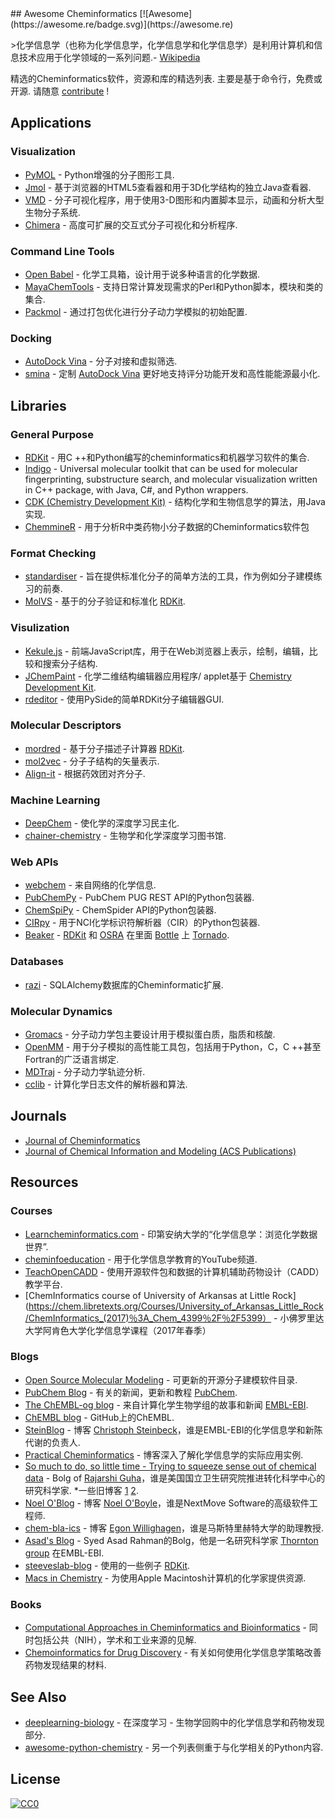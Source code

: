 <div class="github-widget" data-repo="hsiaoyi0504/awesome-cheminformatics"></div>
<script async src="https://pagead2.googlesyndication.com/pagead/js/adsbygoogle.js"></script><ins class="adsbygoogle" style="display:block" data-ad-client="ca-pub-6890694312814945" data-ad-slot="5473692530" data-ad-format="auto"  data-full-width-responsive="true"></ins><script>(adsbygoogle = window.adsbygoogle || []).push({});</script>
## Awesome Cheminformatics [![Awesome](https://awesome.re/badge.svg)](https://awesome.re)

&gt;化学信息学（也称为化学信息学，化学信息学和化学信息学）是利用计算机和信息技术应用于化学领域的一系列问题.- [Wikipedia](https://en.wikipedia.org/wiki/Cheminformatics)

 精选的Cheminformatics软件，资源和库的精选列表.  主要是基于命令行，免费或开源.  请随意 [contribute](https://github.com/hsiaoyi0504/awesome-cheminformatics/blob/master/CONTRIBUTING.md) !



## Applications

<a id="app-visualization"></a>
### Visualization

* [PyMOL](https://sourceforge.net/projects/pymol/) -  Python增强的分子图形工具.
* [Jmol](http://jmol.sourceforge.net/) - 基于浏览器的HTML5查看器和用于3D化学结构的独立Java查看器.
* [VMD](http://www.ks.uiuc.edu/Research/vmd/) - 分子可视化程序，用于使用3-D图形和内置脚本显示，动画和分析大型生物分子系统.
* [Chimera](https://www.cgl.ucsf.edu/chimera/) - 高度可扩展的交互式分子可视化和分析程序.

<a id="app-cmd"></a>
### Command Line Tools

* [Open Babel](http://openbabel.org/wiki/Main_Page) - 化学工具箱，设计用于说多种语言的化学数据.
* [MayaChemTools](http://www.mayachemtools.org/index.html) - 支持日常计算发现需求的Perl和Python脚本，模块和类的集合.
* [Packmol](http://m3g.iqm.unicamp.br/packmol/home.shtml) - 通过打包优化进行分子动力学模拟的初始配置.

<a id="app-docking"></a>
### Docking

* [AutoDock Vina](http://vina.scripps.edu/) - 分子对接和虚拟筛选.
* [smina](https://sourceforge.net/projects/smina/) - 定制 [AutoDock Vina](http://vina.scripps.edu/) 更好地支持评分功能开发和高性能能源最小化.

## Libraries

<a id="lib-general"></a>
### General Purpose

* [RDKit](http://www.rdkit.org/) - 用C ++和Python编写的cheminformatics和机器学习软件的集合.
* [Indigo](https://github.com/epam/Indigo) - Universal molecular toolkit that can be used for molecular fingerprinting, substructure search, and molecular visualization written in C++ package, with Java, C#, and Python wrappers.
* [CDK (Chemistry Development Kit)](https://sourceforge.net/projects/cdk/) - 结构化学和生物信息学的算法，用Java实现.
* [ChemmineR](https://www.bioconductor.org/packages/release/bioc/vignettes/ChemmineR/inst/doc/ChemmineR.html) - 用于分析R中类药物小分子数据的Cheminformatics软件包

<a id="lib-format"></a>
### Format Checking

* [standardiser](https://wwwdev.ebi.ac.uk/chembl/extra/francis/standardiser/) - 旨在提供标准化分子的简单方法的工具，作为例如分子建模练习的前奏.
* [MolVS](https://github.com/mcs07/MolVS) - 基于的分子验证和标准化 [RDKit](http://www.rdkit.org/).

<a id="lib-visualization"></a>
### Visulization

* [Kekule.js](http://partridgejiang.github.io/Kekule.js/) - 前端JavaScript库，用于在Web浏览器上表示，绘制，编辑，比较和搜索分子结构.
* [JChemPaint](https://github.com/JChemPaint/jchempaint) - 化学二维结构编辑器应用程序/ applet基于 [Chemistry Development Kit](https://sourceforge.net/projects/cdk/).
* [rdeditor](https://github.com/EBjerrum/rdeditor) - 使用PySide的简单RDKit分子编辑器GUI.

<a id="lib-des"></a>
### Molecular Descriptors

* [mordred](https://github.com/mordred-descriptor/mordred) - 基于分子描述子计算器 [RDKit](http://www.rdkit.org/).
* [mol2vec](https://github.com/samoturk/mol2vec) - 分子子结构的矢量表示.
* [Align-it](http://silicos-it.be.s3-website-eu-west-1.amazonaws.com/software/align-it/1.0.4/align-it.html#alignit-generating-pharmacophore-points) - 根据药效团对齐分子.

<a id="lib-ml"></a>
### Machine Learning

* [DeepChem](https://github.com/deepchem/deepchem) - 使化学的深度学习民主化.
* [chainer-chemistry](https://github.com/pfnet-research/chainer-chemistry) - 生物学和化学深度学习图书馆.

<a id="lib-web"></a>
### Web APIs

* [webchem](https://github.com/ropensci/webchem) - 来自网络的化学信息.
* [PubChemPy](http://pubchempy.readthedocs.io) -  PubChem PUG REST API的Python包装器.
* [ChemSpiPy](http://chemspipy.readthedocs.org) -  ChemSpider API的Python包装器.
* [CIRpy](http://cirpy.readthedocs.org/) - 用于NCI化学​​标识符解析器（CIR）的Python包装器.
* [Beaker](https://github.com/chembl/chembl_beaker) - [RDKit](http://www.rdkit.org/) 和 [OSRA](https://cactus.nci.nih.gov/osra/) 在里面 [Bottle](http://bottlepy.org/docs/dev/) 上 [Tornado](http://www.tornadoweb.org/en/stable/).

<a id="lib-db"></a>
### Databases

* [razi](https://github.com/rvianello/razi) -  SQLAlchemy数据库的Cheminformatic扩展.

<a id="lib-md"></a>
### Molecular Dynamics

* [Gromacs](http://www.gromacs.org/) - 分子动力学包主要设计用于模拟蛋白质，脂质和核酸.
* [OpenMM](http://openmm.org/) - 用于分子模拟的高性能工具包，包括用于Python，C，C ++甚至Fortran的广泛语言绑定.
* [MDTraj](https://github.com/mdtraj/mdtraj) - 分子动力学轨迹分析.
* [cclib](https://github.com/cclib/cclib) - 计算化学日志文件的解析器和算法.

## Journals

* [Journal of Cheminformatics](https://jcheminf.biomedcentral.com/)
* [Journal of Chemical Information and Modeling (ACS Publications)](https://pubs.acs.org/journal/jcisd8)

## Resources

### Courses

* [Learncheminformatics.com](http://learncheminformatics.com/) - 印第安纳大学的“化学信息学：浏览化学数据世界”.
* [cheminfoeducation](https://www.youtube.com/user/cheminfoeducation/videos) - 用于化学信息学教育的YouTube频道.
* [TeachOpenCADD](https://github.com/volkamerlab/TeachOpenCADD) - 使用开源软件包和数据的计算机辅助药物设计（CADD）教学平台.
* [ChemInformatics course of University of Arkansas at Little Rock](https://chem.libretexts.org/Courses/University_of_Arkansas_Little_Rock/ChemInformatics_(2017)％3A_Chem_4399％2F％2F5399） - 小佛罗里达大学阿肯色大学化学信息学课程（2017年春季）

### Blogs

* [Open Source Molecular Modeling](https://opensourcemolecularmodeling.github.io/README.html) - 可更新的开源分子建模软件目录.
* [PubChem Blog](https://pubchemblog.ncbi.nlm.nih.gov/) - 有关的新闻，更新和教程 [PubChem](https://pubchem.ncbi.nlm.nih.gov/).
* [The ChEMBL-og blog](http://chembl.blogspot.tw/) - 来自计算化学生物学组的故事和新闻 [EMBL-EBI](https://www.ebi.ac.uk/).
* [ChEMBL blog](http://chembl.github.io/) -  GitHub上的ChEMBL.
* [SteinBlog](http://www.steinbeck-molecular.de/steinblog/) - 博客 [Christoph Steinbeck](http://www.steinbeck-molecular.de/steinblog/index.php/about/)，谁是EMBL-EBI的化学信息学和新陈代谢的负责人.
* [Practical Cheminformatics](http://practicalcheminformatics.blogspot.com/) - 博客深入了解化学信息学的实际应用实例.
* [So much to do, so little time - Trying to squeeze sense out of chemical data](http://blog.rguha.net/) -  Bolg of [Rajarshi Guha](http://blog.rguha.net/?page_id=8)，谁是美国国立卫生研究院推进转化科学中心的研究科学家.
 *一些旧博客 [1](https://rguha.wordpress.com/) [2](http://www.rguha.net/index.html).
* [Noel O'Blog](http://baoilleach.blogspot.tw/) - 博客 [Noel O'Boyle](https://www.redbrick.dcu.ie/~noel/)，谁是NextMove Software的高级软件工程师.
* [chem-bla-ics](http://chem-bla-ics.blogspot.tw/) - 博客 [Egon Willighagen](http://egonw.github.io/)，谁是马斯特里赫特大学的助理教授.
* [Asad's Blog](https://chembioinfo.com/) -  Syed Asad Rahman的Bolg，他是一名研究科学家 [Thornton group](http://www.ebi.ac.uk/research/thornton) 在EMBL-EBI.
* [steeveslab-blog](http://asteeves.github.io/) - 使用的一些例子 [RDKit](http://www.rdkit.org/).
* [Macs in Chemistry](http://www.macinchem.org/) - 为使用Apple Macintosh计算机的化学家提供资源.

### Books

* [Computational Approaches in Cheminformatics and Bioinformatics](https://books.google.com/books/about/Computational_Approaches_in_Cheminformat.html?id=bLqV4rYQoYsC) - 同时包括公共（NIH），学术和工业来源的见解.
* [Chemoinformatics for Drug Discovery](https://onlinelibrary.wiley.com/doi/book/10.1002/9781118742785) - 有关如何使用化学信息学策略改善药物发现结果的材料.

<a id="see-also"></a>
## See Also

* [deeplearning-biology](https://github.com/hussius/deeplearning-biology#chemoinformatics-and-drug-discovery-) - 在深度学习 - 生物学回购中的化学信息学和药物发现部分.
* [awesome-python-chemistry](https://github.com/lmmentel/awesome-python-chemistry) - 另一个列表侧重于与化学相关的Python内容.

## License

[![CC0](http://mirrors.creativecommons.org/presskit/buttons/88x31/svg/cc-zero.svg)](https://creativecommons.org/publicdomain/zero/1.0/)
